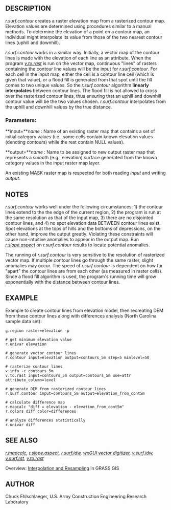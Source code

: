 ## DESCRIPTION

*r.surf.contour* creates a raster elevation map from a rasterized
contour map. Elevation values are determined using procedures similar to
a manual methods. To determine the elevation of a point on a contour
map, an individual might interpolate its value from those of the two
nearest contour lines (uphill and downhill).

*r.surf.contour* works in a similar way. Initially, a vector map of the
contour lines is made with the elevation of each line as an attribute.
When the program *[v.to.rast](v.to.rast.html)* is run on the vector map,
continuous \"lines\" of rasters containing the contour line values will
be the input for *r.surf.contour*. For each cell in the input map,
either the cell is a contour line cell (which is given that value), or a
flood fill is generated from that spot until the fill comes to two
unique values. So the *r.surf.contour* algorithm **linearly
interpolates** between contour lines. The flood fill is not allowed to
cross over the rasterized contour lines, thus ensuring that an uphill
and downhill contour value will be the two values chosen.
*r.surf.contour* interpolates from the uphill and downhill values by the
true distance.

### Parameters:

**input=***name*
:   Name of an existing raster map that contains a set of initial
    category values (i.e., some cells contain known elevation values
    (denoting contours) while the rest contain NULL values).

**output=***name*
:   Name to be assigned to new output raster map that represents a
    smooth (e.g., elevation) surface generated from the known category
    values in the input raster map layer.

An existing MASK raster map is respected for both reading *input* and
writing *output*.

## NOTES

*r.surf.contour* works well under the following circumstances: 1) the
contour lines extend to the the edge of the current region, 2) the
program is run at the same resolution as that of the input map, 3) there
are no disjointed contour lines, and 4) no spot elevation data BETWEEN
contour lines exist. Spot elevations at the tops of hills and the
bottoms of depressions, on the other hand, improve the output greatly.
Violating these constraints will cause non-intuitive anomalies to appear
in the output map. Run *[r.slope.aspect](r.slope.aspect.html)* on
*r.surf.contour* results to locate potential anomalies.

The running of *r.surf.contour* is very sensitive to the resolution of
rasterized vector map. If multiple contour lines go through the same
raster, slight anomalies may occur. The speed of *r.surf.contour* is
dependent on how far \"apart\" the contour lines are from each other (as
measured in raster cells). Since a flood fill algorithm is used, the
program\'s running time will grow exponentially with the distance
between contour lines.

## EXAMPLE

Example to create contour lines from elevation model, then recreating
DEM from these contour lines along with differences analysis (North
Carolina sample data set):

```
g.region raster=elevation -p

# get minimum elevation value
r.univar elevation

# generate vector contour lines
r.contour input=elevation output=contours_5m step=5 minlevel=50

# rasterize contour lines
v.info -c contours_5m
v.to.rast input=contours_5m output=contours_5m use=attr attribute_column=level

# generate DEM from rasterized contour lines
r.surf.contour input=contours_5m output=elevation_from_cont5m

# calculate difference map
r.mapcalc "diff = elevation - elevation_from_cont5m"
r.colors diff color=differences

# analyze differences statistically
r.univar diff
```

## SEE ALSO

*[r.mapcalc](r.mapcalc.html), [r.slope.aspect](r.slope.aspect.html),
[r.surf.idw](r.surf.idw.html), [wxGUI vector
digitizer](wxGUI.vdigit.html), [v.surf.idw](v.surf.idw.html),
[v.surf.rst](v.surf.rst.html), [v.to.rast](v.to.rast.html)*

Overview: [Interpolation and
Resampling](https://grasswiki.osgeo.org/wiki/Interpolation) in GRASS GIS

## AUTHOR

Chuck Ehlschlaeger, U.S. Army Construction Engineering Research
Laboratory
